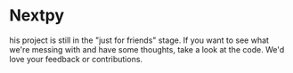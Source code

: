 # Nextpy
his project is still in the "just for friends" stage. If you want to see what we're messing with and have some thoughts, take a look at the code. We'd love your feedback or contributions.
